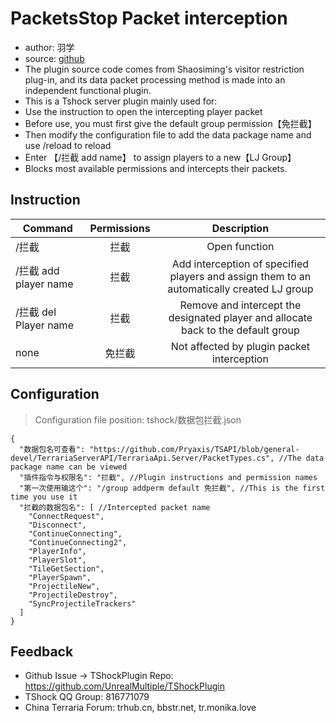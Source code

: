 # PacketsStop Packet interception

- author: 羽学
- source: [github](https://github.com/1242509682/PacketsStop/)
- The plugin source code comes from Shaosiming's visitor restriction plug-in, and its data packet processing method is made into an independent functional plugin.
- This is a Tshock server plugin mainly used for:
- Use the instruction to open the intercepting player packet  
- Before use, you must first give the default group permission【免拦截】 
- Then modify the configuration file to add the data package name and use /reload to reload  
- Enter 【/拦截 add name】 to assign players to a new【LJ Group】
- Blocks most available permissions and intercepts their packets.  

## Instruction

| Command          | Permissions  |           Description           |
|-------------|:---:|:----------------------:|
| /拦截         | 拦截  |          Open function          |
| /拦截 add player name | 拦截  | Add interception of specified players and assign them to an automatically created LJ group |
| /拦截 del Player name | 拦截  |  Remove and intercept the designated player and allocate back to the default group  |
| none           | 免拦截 |      Not affected by plugin packet interception       |

## Configuration
> Configuration file position: tshock/数据包拦截.json
```json5
{
  "数据包名可查看": "https://github.com/Pryaxis/TSAPI/blob/general-devel/TerrariaServerAPI/TerrariaApi.Server/PacketTypes.cs", //The data package name can be viewed
  "插件指令与权限名": "拦截", //Plugin instructions and permission names
  "第一次使用输这个": "/group addperm default 免拦截", //This is the first time you use it
  "拦截的数据包名": [ //Intercepted packet name
    "ConnectRequest",
    "Disconnect",
    "ContinueConnecting",
    "ContinueConnecting2",
    "PlayerInfo",
    "PlayerSlot",
    "TileGetSection",
    "PlayerSpawn",
    "ProjectileNew",
    "ProjectileDestroy",
    "SyncProjectileTrackers"
  ]
}
```

## Feedback
- Github Issue -> TShockPlugin Repo: https://github.com/UnrealMultiple/TShockPlugin
- TShock QQ Group: 816771079
- China Terraria Forum: trhub.cn, bbstr.net, tr.monika.love
